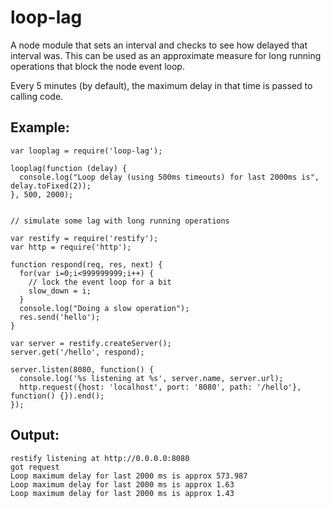 # loop-lag

A node module that sets an interval and checks to see how delayed that interval
was. This can be used as an approximate measure for long running operations
that block the node event loop.

Every 5 minutes (by default), the maximum delay in that time is passed to calling code.

## Example:

```
var looplag = require('loop-lag');

looplag(function (delay) {
  console.log("Loop delay (using 500ms timeouts) for last 2000ms is", delay.toFixed(2));
}, 500, 2000);


// simulate some lag with long running operations

var restify = require('restify');
var http = require('http');

function respond(req, res, next) {
  for(var i=0;i<999999999;i++) {
    // lock the event loop for a bit
    slow_down = i;
  }
  console.log("Doing a slow operation");
  res.send('hello');
}

var server = restify.createServer();
server.get('/hello', respond);

server.listen(8080, function() {
  console.log('%s listening at %s', server.name, server.url);
  http.request({host: 'localhost', port: '8080', path: '/hello'}, function() {}).end();
});
```

## Output:

```
restify listening at http://0.0.0.0:8080
got request
Loop maximum delay for last 2000 ms is approx 573.987
Loop maximum delay for last 2000 ms is approx 1.63
Loop maximum delay for last 2000 ms is approx 1.43
```
